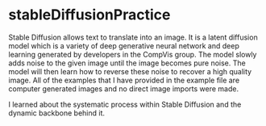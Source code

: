 # stableDiffusionPractice

Stable Diffusion allows text to translate into an image. It is a latent diffusion model which is a variety of deep generative neural network and deep learning generated by developers in the CompVis group. The model slowly adds noise to the given image until the image becomes pure noise. The model will then learn how to reverse these noise to recover a high quality image. All of the examples that I have provided in the example file are computer generated images and no direct image imports were made. 

I learned about the systematic process within Stable Diffusion and the dynamic backbone behind it. 

